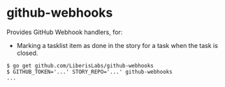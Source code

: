 # github-webhooks

Provides GitHub Webhook handlers, for:

- Marking a tasklist item as done in the story for a task when the task is
  closed.

```
$ go get github.com/LiberisLabs/github-webhooks
$ GITHUB_TOKEN='...' STORY_REPO='...' github-webhooks
...
```

